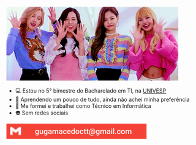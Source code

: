 ![Welcome](welcome.gif)

- :computer: Estou no 5° bimestre do Bacharelado em TI, na [UNIVESP](https://www.facebook.com/univespoficial/)
- :thinking: Aprendendo um pouco de tudo, ainda não achei minha preferência
- :nut_and_bolt: Me formei e trabalhei como Técnico em Informática
- :alien:	Sem redes sociais

![email](./contato.svg)
